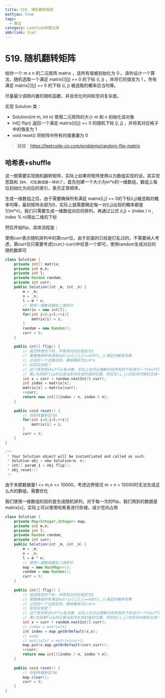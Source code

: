 ```yaml
---
title: 519. 随机翻转矩阵
mathjax: true
tags:
  - 算法
category: LeetCode刷题记录
abbrlink: 3ce2
---
```

# 519. 随机翻转矩阵

给你一个 m x n 的二元矩阵 matrix ，且所有值被初始化为 0 。请你设计一个算法，随机选取一个满足 matrix[i][j] == 0 的下标 (i, j) ，并将它的值变为 1 。所有满足 matrix[i][j] == 0 的下标 (i, j) 被选取的概率应当均等。

尽量最少调用内置的随机函数，并且优化时间和空间复杂度。

实现 Solution 类：

- Solution(int m, int n) 使用二元矩阵的大小 m 和 n 初始化该对象
- int[] flip() 返回一个满足 matrix[i][j] == 0 的随机下标 [i, j] ，并将其对应格子中的值变为 1
- void reset() 将矩阵中所有的值重置为 0

> 链接：https://leetcode-cn.com/problems/random-flip-matrix

<!-- more -->

## 哈希表+shuffle

这一题需要实现随机翻转矩阵，实际上如果将矩阵使用以为数组实现的话，其实现思路和 `384. 打乱数组是一样的了`，首先创建一个大小为m*n的一维数组，数组上每位初始化为对应的索引，表示正常顺序。

生成一维数组之后，由于需要确保所有满足 matrix[i,j] == 0的下标(i,j)被选取的概率均等，最初矩阵全部为0，实际上就需要确定每一对(i,j)出现的概率都是 1/(m*n)，我们只需要生成一维数组对应的排列，再通过公式 (i,j) = (index / n , index % n)得出二维的下标

然后开始flip，具体流程是：

使用curr表示随机排列中的第curr位，由于前面的已经是打乱过的，不需要纳入考虑，第curr位只需要考虑[curr,l-curr)中任意一个即可，使用random生成对应的随机数即可

```java
class Solution {
    private int[] matrix;
    private int m,n;
    private int l;
    private Random random; 
    private int curr;
    public Solution(int _m, int _n) {
        m = _m;
        n = _n;
        l = m * n;
        // 使用一维数组模拟二维即可
        matrix = new int[l];
        for(int i=0;i<l;++i){
            matrix[i] = i;
        }
        random = new Random();
        curr = 0;
    }
    
    public int[] flip() {
        // 返回修改的下标，并使其对应的值变为1
        // 需要确保所有满足matrix[i][j]==0的(i,j)满足的概率均等
        // 之前的一个也是这样，确保概率为1/m*n
        // 如何实现呢？
        // 这个感觉和shuffle有点像，实际上也可以理解为将所有的下标进行一个shuffle
        // 第i次调用flip时记录当前待生成的值的位置，然后在(i,j)的区间内随机生成一个数
        int x = curr + random.nextInt(l-curr);
        int index = matrix[x];
        matrix[x] = matrix[curr];
        ++curr;
        return new int[]{index / n, index % n};
    }
    
    public void reset() { 
        // 将矩阵重新变为0
        for(int i=0;i<l;++i){
            matrix[i] = i;
        }
        curr = 0;
    }
}

/**
 * Your Solution object will be instantiated and called as such:
 * Solution obj = new Solution(m, n);
 * int[] param_1 = obj.flip();
 * obj.reset();
 */
```

由于本题数据量1 <= m,n <= 10000，考虑边界情况 m = n = 10000时无法生成这么大的数组，需要优化

我们使用一维数组的目的是生成随机排列，对于每一次的flip，我们用到的数据是 matrix[x]，实际上可以使用哈希表进行存储，减少空间占用

```java
class Solution {
    private Map<Integer,Integer> map;
    private int m,n;
    private int l;
    private Random random; 
    private int curr;
    public Solution(int _m, int _n) {
        m = _m;
        n = _n;
        l = m * n;
        // 使用一维数组模拟二维即可
        map = new HashMap<>();
        random = new Random();
        curr = 0;
    }
    
    public int[] flip() {
        // 返回修改的下标，并使其对应的值变为1
        // 需要确保所有满足matrix[i][j]==0的(i,j)满足的概率均等
        // 之前的一个也是这样，确保概率为1/m*n
        // 如何实现呢？
        // 这个感觉和shuffle有点像，实际上也可以理解为将所有的下标进行一个shuffle
        // 第i次调用flip时记录当前待生成的值的位置，然后在(i,j)的区间内随机生成一个数
        int x = curr + random.nextInt(l-curr);
        // index = matrix[x]
        int index = map.getOrDefault(x,x);
        // swap
        // matrix[x] = matrix[curr];
        map.put(x,map.getOrDefault(curr,curr));
        ++curr;
        return new int[]{index / n, index % n};
    }
    
    public void reset() { 
        // 将矩阵重新变为0
        map.clear();
        curr = 0;
    }
}
```




